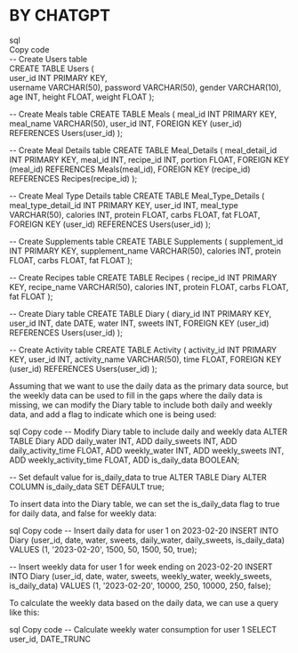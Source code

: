 # BY CHATGPT  

sql  
Copy code  
-- Create Users table  
CREATE TABLE Users (  
  user_id INT PRIMARY KEY,  
  username VARCHAR(50),
  password VARCHAR(50),
  gender VARCHAR(10),
  age INT,
  height FLOAT,
  weight FLOAT
);

-- Create Meals table
CREATE TABLE Meals (
  meal_id INT PRIMARY KEY,
  meal_name VARCHAR(50),
  user_id INT,
  FOREIGN KEY (user_id) REFERENCES Users(user_id)
);

-- Create Meal Details table
CREATE TABLE Meal_Details (
  meal_detail_id INT PRIMARY KEY,
  meal_id INT,
  recipe_id INT,
  portion FLOAT,
  FOREIGN KEY (meal_id) REFERENCES Meals(meal_id),
  FOREIGN KEY (recipe_id) REFERENCES Recipes(recipe_id)
);

-- Create Meal Type Details table
CREATE TABLE Meal_Type_Details (
  meal_type_detail_id INT PRIMARY KEY,
  user_id INT,
  meal_type VARCHAR(50),
  calories INT,
  protein FLOAT,
  carbs FLOAT,
  fat FLOAT,
  FOREIGN KEY (user_id) REFERENCES Users(user_id)
);

-- Create Supplements table
CREATE TABLE Supplements (
  supplement_id INT PRIMARY KEY,
  supplement_name VARCHAR(50),
  calories INT,
  protein FLOAT,
  carbs FLOAT,
  fat FLOAT
);

-- Create Recipes table
CREATE TABLE Recipes (
  recipe_id INT PRIMARY KEY,
  recipe_name VARCHAR(50),
  calories INT,
  protein FLOAT,
  carbs FLOAT,
  fat FLOAT
);

-- Create Diary table
CREATE TABLE Diary (
  diary_id INT PRIMARY KEY,
  user_id INT,
  date DATE,
  water INT,
  sweets INT,
  FOREIGN KEY (user_id) REFERENCES Users(user_id)
);

-- Create Activity table
CREATE TABLE Activity (
  activity_id INT PRIMARY KEY,
  user_id INT,
  activity_name VARCHAR(50),
  time FLOAT,
  FOREIGN KEY (user_id) REFERENCES Users(user_id)
);


Assuming that we want to use the daily data as the primary data source, but the weekly data can be used to fill in the gaps where the daily data is missing, we can modify the Diary table to include both daily and weekly data, and add a flag to indicate which one is being used:

sql
Copy code
-- Modify Diary table to include daily and weekly data
ALTER TABLE Diary
ADD daily_water INT,
ADD daily_sweets INT,
ADD daily_activity_time FLOAT,
ADD weekly_water INT,
ADD weekly_sweets INT,
ADD weekly_activity_time FLOAT,
ADD is_daily_data BOOLEAN;

-- Set default value for is_daily_data to true
ALTER TABLE Diary
ALTER COLUMN is_daily_data SET DEFAULT true;


To insert data into the Diary table, we can set the is_daily_data flag to true for daily data, and false for weekly data:

sql
Copy code
-- Insert daily data for user 1 on 2023-02-20
INSERT INTO Diary (user_id, date, water, sweets, daily_water, daily_sweets, is_daily_data)
VALUES (1, '2023-02-20', 1500, 50, 1500, 50, true);

-- Insert weekly data for user 1 for week ending on 2023-02-20
INSERT INTO Diary (user_id, date, water, sweets, weekly_water, weekly_sweets, is_daily_data)
VALUES (1, '2023-02-20', 10000, 250, 10000, 250, false);


To calculate the weekly data based on the daily data, we can use a query like this:

sql
Copy code
-- Calculate weekly water consumption for user 1
SELECT user_id, DATE_TRUNC
